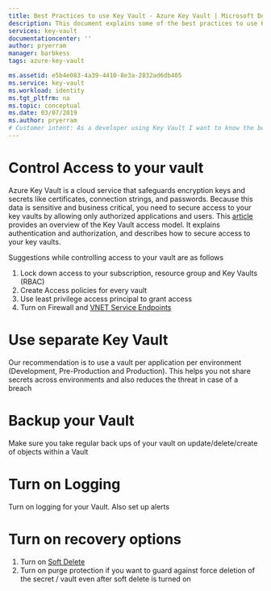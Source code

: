 ```yaml
---
title: Best Practices to use Key Vault - Azure Key Vault | Microsoft Docs
description: This document explains some of the best practices to use Key Vault
services: key-vault
documentationcenter: ''
author: pryerram
manager: barbkess
tags: azure-key-vault

ms.assetid: e5b4e083-4a39-4410-8e3a-2832ad6db405
ms.service: key-vault
ms.workload: identity
ms.tgt_pltfrm: na
ms.topic: conceptual
ms.date: 03/07/2019
ms.author: pryerram
# Customer intent: As a developer using Key Vault I want to know the best practices so I can implement them
---
```

# Control Access to your vault

Azure Key Vault is a cloud service that safeguards encryption keys and secrets like certificates, connection strings, and passwords. Because this data is sensitive and business critical, you need to secure access to your key vaults by allowing only authorized applications and users. This [article](key-vault-secure-your-key-vault.md) provides an overview of the Key Vault access model. It explains authentication and authorization, and describes how to secure access to your key vaults.

Suggestions while controlling access to your vault are as follows
1. Lock down access to your subscription, resource group and Key Vaults (RBAC)
2. Create Access policies for every vault
3. Use least privilege access principal to grant access
4. Turn on Firewall and [VNET Service Endpoints](key-vault-overview-vnet-service-endpoints.md)

# Use separate Key Vault

Our recommendation is to use a vault per application per environment (Development, Pre-Production and Production). This helps you not share secrets across environments and also reduces the threat in case of a breach

# Backup your Vault

Make sure you take regular back ups of your vault on update/delete/create of objects within a Vault

# Turn on Logging

Turn on logging for your Vault. Also set up alerts

# Turn on recovery options

1. Turn on [Soft Delete](key-vault-ovw.soft-delete.md)
2. Turn on purge protection if you want to guard against force deletion of the secret / vault even after soft delete is turned on
